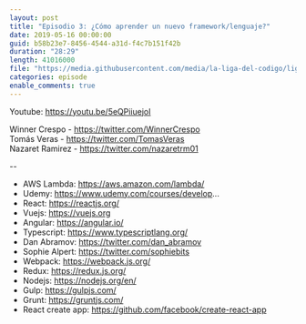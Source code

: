 ```yaml
---
layout: post
title: "Episodio 3: ¿Cómo aprender un nuevo framework/lenguaje?"
date: 2019-05-16 00:00:00
guid: b58b23e7-8456-4544-a31d-f4c7b151f42b
duration: "28:29"
length: 41016000
file: "https://media.githubusercontent.com/media/la-liga-del-codigo/ligadelcodigo/master/files/2019-05-16-Como-aprender-un-nuevo-framework-lenguaje.mp3"
categories: episode
enable_comments: true
---
```


Youtube: https://youtu.be/5eQPiiuejoI

Winner Crespo - https://twitter.com/WinnerCrespo
<br/>Tomás Veras - https://twitter.com/TomasVeras
<br/>Nazaret Ramirez - https://twitter.com/nazaretrm01

--
- AWS Lambda: https://aws.amazon.com/lambda/
- Udemy: https://www.udemy.com/courses/develop...
- React: https://reactjs.org/
- Vuejs: https://vuejs.org
- Angular: https://angular.io/
- Typescript: https://www.typescriptlang.org/
- Dan Abramov: https://twitter.com/dan_abramov
- Sophie Alpert: https://twitter.com/sophiebits
- Webpack: https://webpack.js.org/
- Redux: https://redux.js.org/
- Nodejs: https://nodejs.org/en/
- Gulp: https://gulpjs.com/
- Grunt: https://gruntjs.com/
- React create app: https://github.com/facebook/create-react-app
